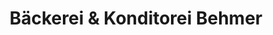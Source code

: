 ---
title: "Bäckerei & Konditorei Behmer"
url: /duesseldorf/baeckerei-und-konditorei-behmer/
shop: Bäckerei
---